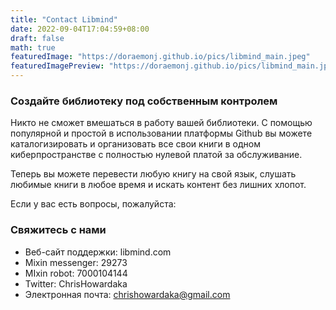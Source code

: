 ```yaml
---
title: "Contact Libmind"
date: 2022-09-04T17:04:59+08:00
draft: false
math: true
featuredImage: "https://doraemonj.github.io/pics/libmind_main.jpeg"
featuredImagePreview: "https://doraemonj.github.io/pics/libmind_main.jpeg"
---
```


### Создайте библиотеку под собственным контролем

Никто не сможет вмешаться в работу вашей библиотеки. С помощью популярной и простой в использовании платформы Github вы можете каталогизировать и организовать все свои книги в одном киберпространстве с полностью нулевой платой за обслуживание. 

Теперь вы можете перевести любую книгу на свой язык, слушать любимые книги в любое время и искать контент без лишних хлопот.

Если у вас есть вопросы, пожалуйста:

### Свяжитесь с нами

- Веб-сайт поддержки: libmind.com
- Mixin messenger: 29273
- MIxin robot: 7000104144
- Twitter: ChrisHowardaka
- Электронная почта: chrishowardaka@gmail.com

